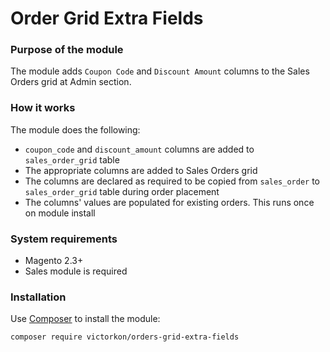 # Order Grid Extra Fields



### Purpose of the module

The module adds `Coupon Code` and `Discount Amount` columns to the Sales Orders grid at Admin section.

### How it works

The module does the following:

- `coupon_code` and `discount_amount` columns are added to `sales_order_grid` table
- The appropriate columns are added to Sales Orders grid
- The columns are declared as required to be copied from `sales_order` to `sales_order_grid` table during order placement
- The columns' values are populated for existing orders. This runs once on module install



### System requirements

- Magento 2.3+
- Sales module is required


### Installation

Use [Composer](https://getcomposer.org/) to install the module:


    composer require victorkon/orders-grid-extra-fields

